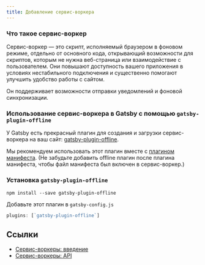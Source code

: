 ```yaml
---
title: Добавление сервис-воркера
---
```


### Что такое сервис-воркер

Сервис-воркер ― это скрипт, исполняемый браузером в фоновом режиме, отдельно от основного кода, открывающий возможности для скриптов, которым не нужна веб-страница или взаимодействие с пользователем. Они повышают доступность вашего приложения в условиях нестабильного подключения и существенно помогают улучшить удобство работы с сайтом.

Он поддерживает возможности отправки уведомлений и фоновой синхронизации.

### Использование сервис-воркера в Gatsby с помощью `gatsby-plugin-offline`

У Gatsby есть прекрасный плагин для создания и загрузки сервис-воркера на ваш сайт: [gatsby-plugin-offline](https://www.npmjs.com/package/gatsby-plugin-offline).

Мы рекомендуем использовать этот плагин вместе с [плагином манифеста](https://www.npmjs.com/package/gatsby-plugin-manifest). (Не забудьте добавить offline плагин после плагина манифеста, чтобы файл манифеста был включен в сервис-воркер.)

### Установка `gatsby-plugin-offline`

`npm install --save gatsby-plugin-offline`

Добавьте этот плагин в `gatsby-config.js`

```javascript:title=gatsby-config.js
plugins: [`gatsby-plugin-offline`]
```

## Ссылки

- [Сервис-воркеры: введение](https://developers.google.com/web/fundamentals/primers/service-workers/)
- [Сервис-воркеры: API](https://developer.mozilla.org/ru/docs/Web/API/Service_Worker_API)
